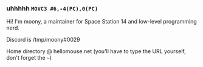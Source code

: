 ### uhhhhh `MOVC3 #6,-4(PC),0(PC)`
Hi! I'm moony, a maintainer for Space Station 14 and low-level programming nerd.

Discord is /tmp/moony#0029

Home directory @ hellomouse.net (you'll have to type the URL yourself, don't forget the `~`)
